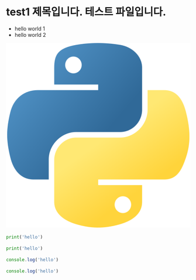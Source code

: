 # test1 제목입니다. 테스트 파일입니다.

* hello world 1
* hello world 2

![파이썬 마크](img/파이썬.png)

```python
print('hello')
```

```py
print('hello')
```

```javascript
console.log('hello')
```

```js
console.log('hello')
```